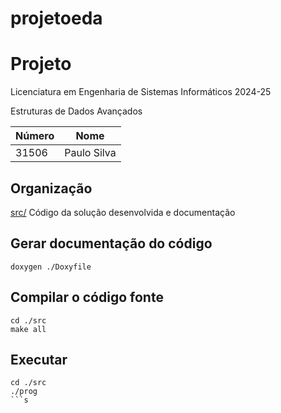 # projetoeda
# Projeto 

Licenciatura em Engenharia de Sistemas Informáticos 2024-25

Estruturas de Dados Avançados

| Número | Nome |
| -----   | ---- |
| 31506     | Paulo Silva    |

## Organização

[src/](./src/)  Código da solução desenvolvida e documentação
## Gerar documentação do código

```[bash]
doxygen ./Doxyfile
```

## Compilar o código fonte

```[bash]
cd ./src
make all
```

## Executar

```[bash]
cd ./src
./prog
```s